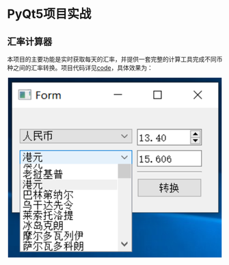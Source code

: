 # PyQt5项目实战

## 汇率计算器

本项目的主要功能是实时获取每天的汇率，并提供一套完整的计算工具完成不同币种之间的汇率转换。项目代码详见[code](https://github.com/wzy6642/PyQt5/blob/master/%E5%AE%9E%E6%97%B6%E6%B1%87%E7%8E%87%E6%8D%A2%E7%AE%97/run.py)，具体效果为：
<div align=center>
<img width="500" src="实时汇率换算/汇率转换.PNG" alt="封面"/>
</div>
